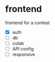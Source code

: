 # frontend
frontend for a contest

- [x] auth
- [ ] db
- [ ] colab
- [ ] API config
- [ ] responsive
